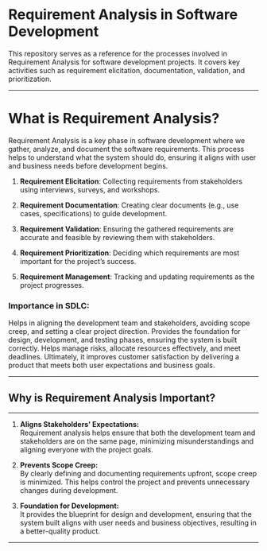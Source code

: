 # Requirement Analysis in Software Development

This repository serves as a reference for the processes involved in Requirement Analysis for software development projects. It covers key activities such as requirement elicitation, documentation, validation, and prioritization.

---

# What is Requirement Analysis?

Requirement Analysis is a key phase in software development where we gather, analyze, and document the software requirements. This process helps to understand what the system should do, ensuring it aligns with user and business needs before development begins.

1. **Requirement Elicitation**: Collecting requirements from stakeholders using interviews, surveys, and workshops.

2. **Requirement Documentation**: Creating clear documents (e.g., use cases, specifications) to guide development.

3. **Requirement Validation**: Ensuring the gathered requirements are accurate and feasible by reviewing them with stakeholders.

4. **Requirement Prioritization**: Deciding which requirements are most important for the project’s success.

5. **Requirement Management**: Tracking and updating requirements as the project progresses.

### Importance in SDLC:

Helps in aligning the development team and stakeholders, avoiding scope creep, and setting a clear project direction.
Provides the foundation for design, development, and testing phases, ensuring the system is built correctly.
Helps manage risks, allocate resources effectively, and meet deadlines.
Ultimately, it improves customer satisfaction by delivering a product that meets both user expectations and business goals.

---
## Why is Requirement Analysis Important?
---

1. **Aligns Stakeholders' Expectations:**  
   Requirement analysis helps ensure that both the development team and stakeholders are on the same page, minimizing misunderstandings and aligning everyone with the project goals.

2. **Prevents Scope Creep:**  
   By clearly defining and documenting requirements upfront, scope creep is minimized. This helps control the project and prevents unnecessary changes during development.

3. **Foundation for Development:**  
   It provides the blueprint for design and development, ensuring that the system built aligns with user needs and business objectives, resulting in a better-quality product.

---
